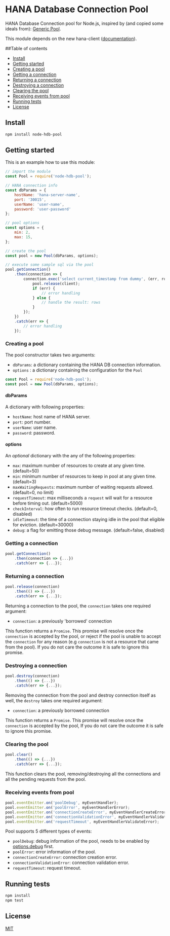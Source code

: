 # HANA Database Connection Pool


HANA Database Connection pool for Node.js, inspired by (and copied some ideals from): [Generic Pool](https://github.com/coopernurse/node-pool).

This module depends on the new hana-client  ([documentation](https://help.sap.com/viewer/0eec0d68141541d1b07893a39944924e/2.0.03/en-US/58c18548dab04a438a0f9c44be82b6cd.html)).

##Table of contents

* [Install](#install)
* [Getting started](#getting-started)
* [Creating a pool](#creating-a-pool)
* [Getting a connection](#getting-a-connection)
* [Returning a connection](#returning-a-connection)
* [Destroying a connection](#destroying-a-connection)
* [Clearing the pool](#clearing-the-pool)
* [Receiving events from pool](#receiving-events-from-pool)
* [Running tests](#running-tests)
* [License](#license)

## Install
```bash
npm install node-hdb-pool
```

## Getting started


This is an example how to use this module:

```js
// import the module
const Pool = require('node-hdb-pool');

// HANA connection info
const dbParams = {
    hostName: 'hana-server-name',
    port: '30015',
    userName: 'user-name',
    password: 'user-password'
};

// pool options
const options = {
    min: 2,
    max: 15,
};

// create the pool
const pool = new Pool(dbParams, options);

// execute some sample sql via the pool 
pool.getConnection()
    .then(connection => {
        connection.exec('select current_timestamp from dummy', (err, rows) => {
            pool.release(client);
            if (err) {
                // error handling
            } else {
                // handle the result: rows
            }
        });
    })
    .catch(err => {
        // error handling
    });
```

### Creating a pool

The pool constructor takes two arguments:

- `dbParams`: a dictionary containing the HANA DB connection information.
- `options` : a dictionary containing the configuration for the `Pool`

```js
const Pool = require('node-hdb-pool');
const pool = new Pool(dbParams, options);
```
#### dbParams

A dictionary with following properties:

- `hostName`: host name of HANA server.
- `port`: port number.
- `userName`: user name.
- `password`: password.

#### options

An <i>optional</i> dictionary with the any of the following properties:

- `max`: maximum number of resources to create at any given time. (default=50)
- `min`: minimum number of resources to keep in pool at any given time. (default=3)
- `maxWaitingRequests`: maximum number of waiting requests allowed. (default=0, no limit)
- `requestTimeout`: max milliseconds a `request` will wait for a resource before timing out. (default=5000)
- `checkInterval`: how often to run resource timeout checks. (default=0, disabled)
- `idleTimeout`: the time of a connection staying idle in the pool that eligible for eviction. (default=30000)
- `debug`: a flag for emitting those debug message. (default=false, disabled)

### Getting a connection

```js
pool.getConnection()
    .then(connection => {...})
    .catch(err => {...});
```

### Returning a connection

```js
pool.release(connection)
    .then(() => {...})
    .catch(err => {...});
```

Returning a connection to the pool, the `connection` takes one required argument:

- `connection`: a previously 'borrowed' connection

This function returns a `Promise`. This promise will resolve once the `connection` is accepted by the pool, or reject if the pool is unable to accept the `connection` for any reason (e.g `connection` is not a resource that came from the pool). If you do not care the outcome it is safe to ignore this promise.

### Destroying a connection

```js
pool.destroy(connection)
    .then(() => {...})
    .catch(err => {...});
```
Removing the connection from the pool and destroy connection itself as well, the `destroy` takes one required argument:

- `connection`: a previously borrowed connection

This function returns a `Promise`. This promise will resolve once the `connection` is accepted by the pool, If you do not care the outcome it is safe to ignore this promise.

### Clearing the pool
```js
pool.clear()
    .then(() => {...})
    .catch(err => {...});
```

This function clears the pool, removing/destroying all the connections and all the pending requests from the pool. 

### Receiving events from pool

```js
pool.eventEmitter.on('poolDebug', myEventHandler);
pool.eventEmitter.on('poolError', myEventHandlerError);
pool.eventEmitter.on('connectionCreateError', myEventHandlerCreateError);
pool.eventEmitter.on('connectionValidationError', myEventHandlerValidateError);
pool.eventEmitter.on('requestTimeout', myEventHandlerValidateError);
```
Pool supports 5 different types of events:
- `poolDebug`: debug information of the pool, needs to be enabled by  [options.debug](#options) first.
- `poolError`: error information of the pool.
- `connectionCreateError`: connection creation error.
- `connectionValidationError`: connection validation error.
- `requestTimeout`: request timeout.

## Running tests
```bash
npm install
npm test
```

## License
 [MIT](/LICENSE)
